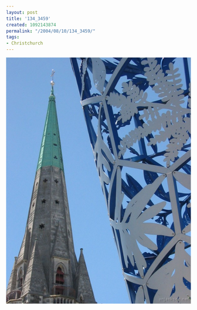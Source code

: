 ```yaml
---
layout: post
title: '134_3459'
created: 1092143874
permalink: "/2004/08/10/134_3459/"
tags:
- Christchurch
---
```


<img src="/image/images/134_3459-1200.jpg"/>

